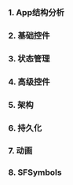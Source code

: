 
### 1. App结构分析

### 2. 基础控件

### 3. 状态管理

### 4. 高级控件

### 5. 架构

### 6. 持久化

### 7. 动画

### 8. SFSymbols

